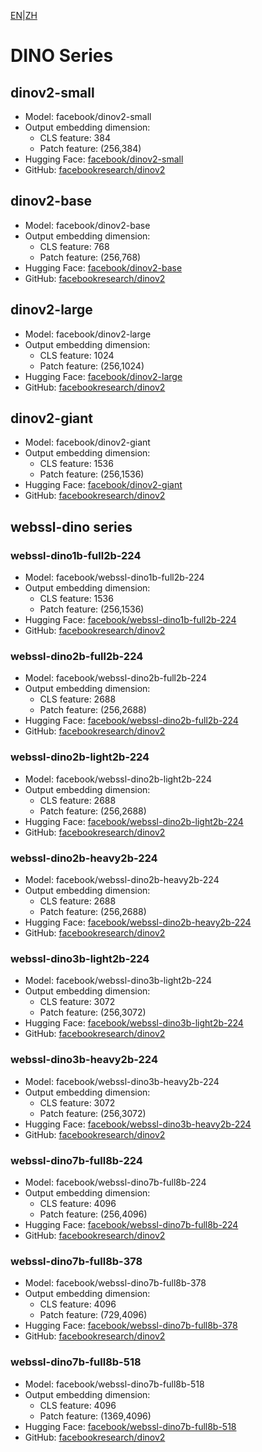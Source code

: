 [EN](README.md)|[ZH](../../../../zh/general_embedding/visual_embedding/dino_series/README.md)
# DINO Series

## dinov2-small
- Model: facebook/dinov2-small
- Output embedding dimension: 
  - CLS feature: 384
  - Patch feature: (256,384)
- Hugging Face: [facebook/dinov2-small](https://huggingface.co/facebook/dinov2-small)
- GitHub: [facebookresearch/dinov2](https://github.com/facebookresearch/dinov2)

## dinov2-base
- Model: facebook/dinov2-base
- Output embedding dimension:
  - CLS feature: 768
  - Patch feature: (256,768)
- Hugging Face: [facebook/dinov2-base](https://huggingface.co/facebook/dinov2-base)
- GitHub: [facebookresearch/dinov2](https://github.com/facebookresearch/dinov2)

## dinov2-large
- Model: facebook/dinov2-large
- Output embedding dimension:
  - CLS feature: 1024
  - Patch feature: (256,1024)
- Hugging Face: [facebook/dinov2-large](https://huggingface.co/facebook/dinov2-large)
- GitHub: [facebookresearch/dinov2](https://github.com/facebookresearch/dinov2)

## dinov2-giant
- Model: facebook/dinov2-giant
- Output embedding dimension:
  - CLS feature: 1536
  - Patch feature: (256,1536)
- Hugging Face: [facebook/dinov2-giant](https://huggingface.co/facebook/dinov2-giant)
- GitHub: [facebookresearch/dinov2](https://github.com/facebookresearch/dinov2)

## webssl-dino series

### webssl-dino1b-full2b-224
- Model: facebook/webssl-dino1b-full2b-224
- Output embedding dimension:
  - CLS feature: 1536
  - Patch feature: (256,1536)
- Hugging Face: [facebook/webssl-dino1b-full2b-224](https://huggingface.co/facebook/webssl-dino1b-full2b-224)
- GitHub: [facebookresearch/dinov2](https://github.com/facebookresearch/dinov2)

### webssl-dino2b-full2b-224
- Model: facebook/webssl-dino2b-full2b-224
- Output embedding dimension:
  - CLS feature: 2688
  - Patch feature: (256,2688)
- Hugging Face: [facebook/webssl-dino2b-full2b-224](https://huggingface.co/facebook/webssl-dino2b-full2b-224)
- GitHub: [facebookresearch/dinov2](https://github.com/facebookresearch/dinov2)

### webssl-dino2b-light2b-224
- Model: facebook/webssl-dino2b-light2b-224
- Output embedding dimension:
  - CLS feature: 2688
  - Patch feature: (256,2688)
- Hugging Face: [facebook/webssl-dino2b-light2b-224](https://huggingface.co/facebook/webssl-dino2b-light2b-224)
- GitHub: [facebookresearch/dinov2](https://github.com/facebookresearch/dinov2)

### webssl-dino2b-heavy2b-224
- Model: facebook/webssl-dino2b-heavy2b-224
- Output embedding dimension:
  - CLS feature: 2688
  - Patch feature: (256,2688)
- Hugging Face: [facebook/webssl-dino2b-heavy2b-224](https://huggingface.co/facebook/webssl-dino2b-heavy2b-224)
- GitHub: [facebookresearch/dinov2](https://github.com/facebookresearch/dinov2)

### webssl-dino3b-light2b-224
- Model: facebook/webssl-dino3b-light2b-224
- Output embedding dimension:
  - CLS feature: 3072
  - Patch feature: (256,3072)
- Hugging Face: [facebook/webssl-dino3b-light2b-224](https://huggingface.co/facebook/webssl-dino3b-light2b-224)
- GitHub: [facebookresearch/dinov2](https://github.com/facebookresearch/dinov2)

### webssl-dino3b-heavy2b-224
- Model: facebook/webssl-dino3b-heavy2b-224
- Output embedding dimension:
  - CLS feature: 3072
  - Patch feature: (256,3072)
- Hugging Face: [facebook/webssl-dino3b-heavy2b-224](https://huggingface.co/facebook/webssl-dino3b-heavy2b-224)
- GitHub: [facebookresearch/dinov2](https://github.com/facebookresearch/dinov2)

### webssl-dino7b-full8b-224
- Model: facebook/webssl-dino7b-full8b-224
- Output embedding dimension:
  - CLS feature: 4096
  - Patch feature: (256,4096)
- Hugging Face: [facebook/webssl-dino7b-full8b-224](https://huggingface.co/facebook/webssl-dino7b-full8b-224)
- GitHub: [facebookresearch/dinov2](https://github.com/facebookresearch/dinov2)

### webssl-dino7b-full8b-378
- Model: facebook/webssl-dino7b-full8b-378
- Output embedding dimension:
  - CLS feature: 4096
  - Patch feature: (729,4096)
- Hugging Face: [facebook/webssl-dino7b-full8b-378](https://huggingface.co/facebook/webssl-dino7b-full8b-378)
- GitHub: [facebookresearch/dinov2](https://github.com/facebookresearch/dinov2)

### webssl-dino7b-full8b-518
- Model: facebook/webssl-dino7b-full8b-518
- Output embedding dimension:
  - CLS feature: 4096
  - Patch feature: (1369,4096)
- Hugging Face: [facebook/webssl-dino7b-full8b-518](https://huggingface.co/facebook/webssl-dino7b-full8b-518)
- GitHub: [facebookresearch/dinov2](https://github.com/facebookresearch/dinov2) 